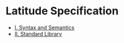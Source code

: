 
# Latitude Specification

 * [I. Syntax and Semantics](i_syntax_and_semantics)
 * [II. Standard Library](ii_standard_library)
